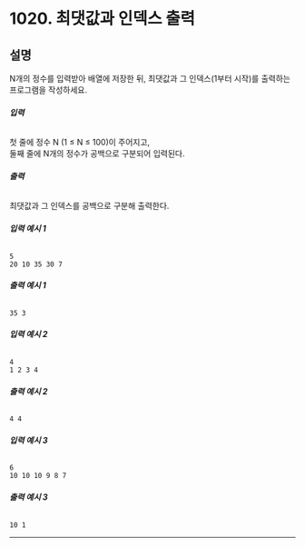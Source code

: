 # 1020. 최댓값과 인덱스 출력

## **설명**
N개의 정수를 입력받아 배열에 저장한 뒤, 최댓값과 그 인덱스(1부터 시작)를 출력하는 프로그램을 작성하세요.  

###### **입력**  
첫 줄에 정수 N (1 ≤ N ≤ 100)이 주어지고,  
둘째 줄에 N개의 정수가 공백으로 구분되어 입력된다.

###### **출력**  
최댓값과 그 인덱스를 공백으로 구분해 출력한다.

###### **입력 예시 1**
    5
    20 10 35 30 7

###### **출력 예시 1**
    35 3

###### **입력 예시 2**
    4
    1 2 3 4

###### **출력 예시 2**
    4 4

###### **입력 예시 3**
    6
    10 10 10 9 8 7

###### **출력 예시 3**
    10 1

---